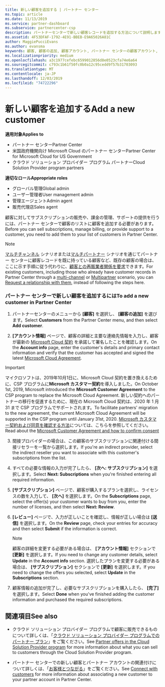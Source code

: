 ```yaml
---
title: 新しい顧客を追加する | パートナー センター
ms.topic: article
ms.date: 11/13/2019
ms.service: partner-dashboard
ms.subservice: partnercenter-csp
description: パートナーセンターで新しい顧客レコードを追加する方法について説明します。 その後、顧客のサブスクリプションを販売したり、請求を管理したり、カスタマーサポートを提供したりすることができます。
ms.assetid: 4F53DFAF-1792-4E91-BBEB-E9A65026A81C
author: MaggiePucciEvans
ms.author: evansma
keywords: 顧客, 顧客の追加, 顧客アカウント, パートナー センターの顧客アカウント, お客様, お客様の追加, 顧客アカウントの作成
ms.localizationpriority: medium
ms.openlocfilehash: a3c1977cefebc6599012856d8e0523cfa74e6a64
ms.sourcegitcommit: c793c1b61f50fc0b0a12c95cedd9f57b31703093
ms.translationtype: MT
ms.contentlocale: ja-JP
ms.lasthandoff: 12/03/2019
ms.locfileid: "74722296"
---
```

# <a name="add-a-new-customer"></a><span data-ttu-id="5ef2e-105">新しい顧客を追加する</span><span class="sxs-lookup"><span data-stu-id="5ef2e-105">Add a new customer</span></span>

<span data-ttu-id="5ef2e-106">**適用対象**</span><span class="sxs-lookup"><span data-stu-id="5ef2e-106">**Applies to**</span></span>

- <span data-ttu-id="5ef2e-107">パートナー センター</span><span class="sxs-lookup"><span data-stu-id="5ef2e-107">Partner Center</span></span>
- <span data-ttu-id="5ef2e-108">米国政府機関向け Microsoft Cloud のパートナー センター</span><span class="sxs-lookup"><span data-stu-id="5ef2e-108">Partner Center for Microsoft Cloud for US Government</span></span>
- <span data-ttu-id="5ef2e-109">クラウド ソリューション プロバイダー プログラム パートナー</span><span class="sxs-lookup"><span data-stu-id="5ef2e-109">Cloud Solution Provider program partners</span></span>

<span data-ttu-id="5ef2e-110">**適切なロール**</span><span class="sxs-lookup"><span data-stu-id="5ef2e-110">**Appropriate roles**</span></span>

- <span data-ttu-id="5ef2e-111">グローバル管理</span><span class="sxs-lookup"><span data-stu-id="5ef2e-111">Global admin</span></span>
- <span data-ttu-id="5ef2e-112">ユーザー管理者</span><span class="sxs-lookup"><span data-stu-id="5ef2e-112">User management admin</span></span>
- <span data-ttu-id="5ef2e-113">管理エージェント</span><span class="sxs-lookup"><span data-stu-id="5ef2e-113">Admin agent</span></span>
- <span data-ttu-id="5ef2e-114">販売代理店</span><span class="sxs-lookup"><span data-stu-id="5ef2e-114">Sales agent</span></span>


<span data-ttu-id="5ef2e-115">顧客に対してサブスクリプションの販売や、課金の管理、サポートの提供を行うには、パートナー センターで顧客のリストに顧客を追加する必要があります。</span><span class="sxs-lookup"><span data-stu-id="5ef2e-115">Before you can sell subscriptions, manage billing, or provide support to a customer, you need to add them to your list of customers in Partner  Center.</span></span>

>[!NOTE]
><span data-ttu-id="5ef2e-116">[マルチチャンネル](multichannel.md) シナリオまたは[マルチパートナー](multipartner.md) シナリオを通じてパートナー センターに顧客レコードを既に持っている顧客など、既存の顧客の場合は、ここに示す手順に従う代わりに、[顧客との再販業者関係を要求](request-a-relationship-with-a-customer.md)できます。</span><span class="sxs-lookup"><span data-stu-id="5ef2e-116">For existing customers, including those who already have customer records in Partner Center through a [multi-channel](multichannel.md) or [Multipartner](multipartner.md) scenario, you can [Request a relationship with them](request-a-relationship-with-a-customer.md), instead of following the steps here.</span></span>

### <a name="to-add-a-new-customer-in-partner-center"></a><span data-ttu-id="5ef2e-117">パートナー センターで新しい顧客を追加するには</span><span class="sxs-lookup"><span data-stu-id="5ef2e-117">To add a new customer in Partner Center</span></span>

1. <span data-ttu-id="5ef2e-118">パートナーセンターのメニューから **[顧客]** を選択し、 **[顧客の追加]** を選びます。</span><span class="sxs-lookup"><span data-stu-id="5ef2e-118">Select **Customers** from the Partner Center menu, and then select **Add customer**.</span></span>

2. <span data-ttu-id="5ef2e-119">**[アカウント情報]** ページで、顧客の詳細と主要な連絡先情報を入力し、顧客が最新の [Microsoft Cloud 契約](agreements.md) を承諾して署名したことを確認します。</span><span class="sxs-lookup"><span data-stu-id="5ef2e-119">On the **Account info** page, enter the customer's details and primary contact information and verify that the customer has accepted and signed the latest [Microsoft Cloud Agreement](agreements.md).</span></span>

>[!IMPORTANT] 
> <span data-ttu-id="5ef2e-120">マイクロソフトは、2019年10月1日に、Microsoft Cloud 契約を置き換えるために、CSP プログラムに**Microsoft カスタマー契約**を導入しました。</span><span class="sxs-lookup"><span data-stu-id="5ef2e-120">On October 1st, 2019, Microsoft introduced the **Microsoft Customer Agreement** to the CSP program to replace the Microsoft Cloud Agreement.</span></span> <span data-ttu-id="5ef2e-121">新しい契約へのパートナーの移行を促進するために、現在の Microsoft Cloud 契約は、2020 年 1 月 31 まで CSP プログラムでサポートされます。</span><span class="sxs-lookup"><span data-stu-id="5ef2e-121">To facilitate partners' migration to the new agreement, the current Microsoft Cloud Agreement will be supported in the CSP program until January 31st, 2020.</span></span> <span data-ttu-id="5ef2e-122">[Microsoft カスタマー契約および同意を確認する方法](confirm-customer-agreement.md)については、こちらを参照してください。</span><span class="sxs-lookup"><span data-stu-id="5ef2e-122">Read about the [Microsoft Customer Agreement and how to confirm consent](confirm-customer-agreement.md)</span></span>
  
3. <span data-ttu-id="5ef2e-123">間接プロバイダーの場合は、この顧客のサブスクリプションに関連付ける間接リセラーを一覧から選択します。</span><span class="sxs-lookup"><span data-stu-id="5ef2e-123">If you're an indirect provider, select the indirect reseller you want to associate with this customer's subscriptions from the list.</span></span>

4. <span data-ttu-id="5ef2e-124">すべての必要な情報の入力が完了したら、 **[次へ: サブスクリプション]** を選択します。</span><span class="sxs-lookup"><span data-stu-id="5ef2e-124">Select **Next: Subscriptions** when you're finished entering all required information.</span></span>

5. <span data-ttu-id="5ef2e-125">**[サブスクリプション]** ページで、顧客が購入するプランを選択し、ライセンスの数を入力して、 **[次へ]** を選択します。</span><span class="sxs-lookup"><span data-stu-id="5ef2e-125">On the **Subscriptions** page, select the offer(s) your customer wants to buy from you, enter the number of licenses, and then select **Next: Review**.</span></span>

6. <span data-ttu-id="5ef2e-126">**[レビュー]** ページで、入力が正しいことを確認し、情報が正しい場合は **[送信]** を選択します。</span><span class="sxs-lookup"><span data-stu-id="5ef2e-126">On the **Review** page, check your entries for accuracy and then select **Submit** if the information is correct.</span></span>

    >[!NOTE]
    ><span data-ttu-id="5ef2e-127">顧客の詳細を変更する必要がある場合は、 **[アカウント情報]** セクションで **[更新]** を選択します。</span><span class="sxs-lookup"><span data-stu-id="5ef2e-127">If you need to change any customer details, select **Update** in the **Account info** section.</span></span> <span data-ttu-id="5ef2e-128">選択したプランを変更する必要がある場合は、 **[サブスクリプション]** セクションで **[更新]** を選択します。</span><span class="sxs-lookup"><span data-stu-id="5ef2e-128">If you need to change the offers you selected, select **Update** in the **Subscriptions** section.</span></span>

7. <span data-ttu-id="5ef2e-129">顧客情報の追加が完了し、必要なサブスクリプションを購入したら、 **[完了]** を選択します。</span><span class="sxs-lookup"><span data-stu-id="5ef2e-129">Select **Done** when you've finished adding the customer information and purchased the required subscriptions.</span></span>

## <a name="see-also"></a><span data-ttu-id="5ef2e-130">関連項目</span><span class="sxs-lookup"><span data-stu-id="5ef2e-130">See also</span></span>

- <span data-ttu-id="5ef2e-131">クラウド ソリューション プロバイダー プログラムで顧客に販売できるものについて詳しくは、「[クラウド ソリューション プロバイダー プログラムでのパートナー プラン](csp-offers.md)」をご覧ください。</span><span class="sxs-lookup"><span data-stu-id="5ef2e-131">See [Partner offers in the Cloud Solution Provider program](csp-offers.md) for more information about what you can sell to customers through the Cloud Solution Provider program.</span></span>

- <span data-ttu-id="5ef2e-132">パートナー センターでの新しい顧客とパートナー アカウントの関連付けについて詳しくは、「[お客様とつながる](customer-accounts.md)」をご覧ください。</span><span class="sxs-lookup"><span data-stu-id="5ef2e-132">See [Connect with customers](customer-accounts.md) for more information about associating a new customer to your partner account in Partner Center.</span></span>